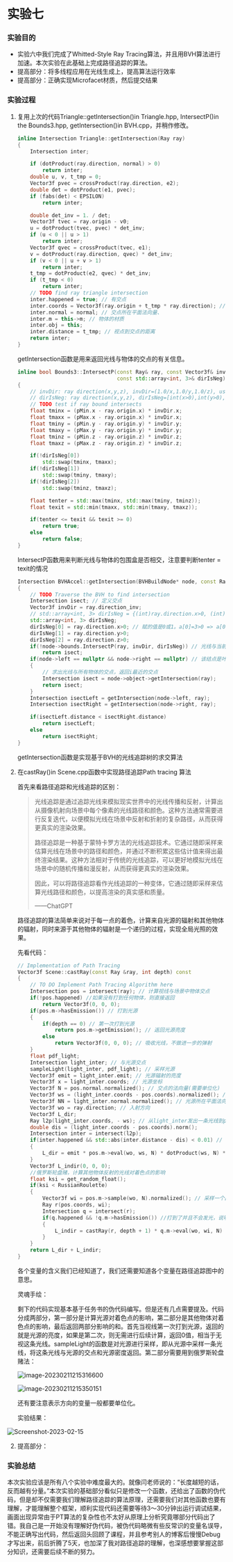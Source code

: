 # 实验七

### 实验目的

- 实验六中我们完成了Whitted-Style Ray Tracing算法，并且用BVH算法进行加速。本次实验在此基础上完成路径追踪的算法。
- 提高部分：将多线程应用在光线生成上，提高算法运行效率
- 提高部分：正确实现Microfacet材质，然后提交结果

### 实验过程

1. 复用上次的代码Triangle::getIntersection()in Triangle.hpp, IntersectP()in the Bounds3.hpp, getIntersection()in BVH.cpp，并稍作修改。

   ```cpp
   inline Intersection Triangle::getIntersection(Ray ray)
   {
       Intersection inter;
   
       if (dotProduct(ray.direction, normal) > 0)
           return inter;
       double u, v, t_tmp = 0;
       Vector3f pvec = crossProduct(ray.direction, e2);
       double det = dotProduct(e1, pvec);
       if (fabs(det) < EPSILON)
           return inter;
   
       double det_inv = 1. / det;
       Vector3f tvec = ray.origin - v0;
       u = dotProduct(tvec, pvec) * det_inv;
       if (u < 0 || u > 1)
           return inter;
       Vector3f qvec = crossProduct(tvec, e1);
       v = dotProduct(ray.direction, qvec) * det_inv;
       if (v < 0 || u + v > 1)
           return inter;
       t_tmp = dotProduct(e2, qvec) * det_inv;
       if (t_tmp < 0)
           return inter;
       // TODO find ray triangle intersection
       inter.happened = true; // 有交点
       inter.coords = Vector3f(ray.origin + t_tmp * ray.direction); // 算出交点坐标
       inter.normal = normal; // 交点所在平面法向量、
       inter.m = this->m; // 物体的材质
       inter.obj = this;
       inter.distance = t_tmp; // 视点到交点的距离
       return inter;
   }
   ```

   getIntersection函数是用来返回光线与物体的交点的有关信息。

   


   ```cpp
   inline bool Bounds3::IntersectP(const Ray& ray, const Vector3f& invDir,
                                   const std::array<int, 3>& dirIsNeg) const
   {
       // invDir: ray direction(x,y,z), invDir=(1.0/x,1.0/y,1.0/z), use this because Multiply is faster that Division
       // dirIsNeg: ray direction(x,y,z), dirIsNeg=[int(x>0),int(y>0),int(z>0)], use this to simplify your logic
       // TODO test if ray bound intersects
       float tminx = (pMin.x - ray.origin.x) * invDir.x;
       float tmaxx = (pMax.x - ray.origin.x) * invDir.x;
       float tminy = (pMin.y - ray.origin.y) * invDir.y;
       float tmaxy = (pMax.y - ray.origin.y) * invDir.y;
       float tminz = (pMin.z - ray.origin.z) * invDir.z;
       float tmaxz = (pMax.z - ray.origin.z) * invDir.z;
   
       if(!dirIsNeg[0])
           std::swap(tminx, tmaxx);
       if(!dirIsNeg[1])
           std::swap(tminy, tmaxy);
       if(!dirIsNeg[2])
           std::swap(tminz, tmaxz);
   
       float tenter = std::max(tminx, std::max(tminy, tminz));
       float texit = std::min(tmaxx, std::min(tmaxy, tmaxz));
   
       if(tenter <= texit && texit >= 0)
           return true;
       else
           return false;
   }
   ```

   IntersectP函数用来判断光线与物体的包围盒是否相交，注意要判断tenter = texit的情况

   

   ```cpp
   Intersection BVHAccel::getIntersection(BVHBuildNode* node, const Ray& ray) const
   {
       // TODO Traverse the BVH to find intersection
       Intersection isect; // 定义交点
       Vector3f invDir = ray.direction_inv;
       // std::array<int, 3> dirIsNeg = {(int)ray.direction.x>0, (int)ray.direction.y>0, (int)ray.direction.z>0}; // 作用是判断光线各坐标方向的正负
       std::array<int, 3> dirIsNeg;
       dirIsNeg[0] = ray.direction.x>0; // 赋的值是0或1。a[0]=3>0 => a[0]=1 ; a[0]=-1>0 => a[0]=0.
       dirIsNeg[1] = ray.direction.y>0;
       dirIsNeg[2] = ray.direction.z>0;
       if(!node->bounds.IntersectP(ray, invDir, dirIsNeg)) // 光线与当前的包围盒没有交点
           return isect;
       if(node->left == nullptr && node->right == nullptr) // 该结点是叶子结点
       {
           // 求出光线与所有物体的交点，返回i最近的交点
           Intersection isect = node->object->getIntersection(ray);
           return isect;
       }
       Intersection isectLeft = getIntersection(node->left, ray);
       Intersection isectRight = getIntersection(node->right, ray);
   
       if(isectLeft.distance < isectRight.distance)
           return isectLeft;
       else
           return isectRight;
   }
   ```

   getIntersection函数是实现基于BVH的光线追踪树的求交算法

2. 在castRay()in Scene.cpp函数中实现路径追踪Path tracing 算法

   首先来看路径追踪和光线追踪的区别：

   > 光线追踪是通过追踪光线来模拟现实世界中的光线传播和反射，计算出从摄像机射向场景中每个像素的光线路径和颜色。这种方法通常需要进行反复迭代，以便模拟光线在场景中反射和折射的复杂路径，从而获得更真实的渲染效果。
   >
   > 路径追踪是一种基于蒙特卡罗方法的光线追踪技术。它通过随即采样来估算光线在场景中的路径和颜色，并通过不断积累这些估计值来得出最终渲染结果。这种方法相对于传统的光线追踪，可以更好地模拟光线在场景中的随机传播和漫反射，从而获得更真实的渲染效果。
   >
   > 因此，可以将路径追踪看作光线追踪的一种变体，它通过随即采样来估算光线路径和颜色，以提高渲染的真实感和质量。
   >
   > ——ChatGPT

   路径追踪的算法简单来说对于每一点的着色，计算来自光源的辐射和其他物体的辐射，同时来源于其他物体的辐射是一个递归的过程，实现全局光照的效果。

   先看代码：

   ```cpp
   // Implementation of Path Tracing
   Vector3f Scene::castRay(const Ray &ray, int depth) const
   {
       // TO DO Implement Path Tracing Algorithm here
       Intersection pos = intersect(ray); // 计算视线与场景中物体交点
       if(!pos.happened) //如果没有打到任何物体，则直接返回
           return Vector3f(0, 0, 0);
       if(pos.m->hasEmission()) // 打到光源
       {
           if(depth == 0) // 第一次打到光源
               return pos.m->getEmission(); // 返回光源亮度
           else
               return Vector3f(0, 0, 0); // 吸收光线，不做进一步的弹射
       }
       float pdf_light;
       Intersection light_inter; // 与光源交点
       sampleLight(light_inter, pdf_light); // 采样光源
       Vector3f emit = light_inter.emit; // 光源辐射的亮度
       Vector3f x = light_inter.coords; // 光源坐标
       Vector3f N = pos.normal.normalized(); // 交点的法向量(需要单位化)
       Vector3f ws = (light_inter.coords - pos.coords).normalized(); // 计算出射方向(需要单位化)
       Vector3f NN = light_inter.normal.normalized(); // 光源所在平面法向量(需要单位化)
       Vector3f wo = ray.direction; // 入射方向
       Vector3f L_dir;
       Ray l2p(light_inter.coords, - ws); // 从light_inter发出一条光线到pos
       double dis = (light_inter.coords - pos.coords).norm();
       Intersection inter = intersect(l2p);
       if(inter.happened && std::abs(inter.distance - dis) < 0.01) // 打到光源(解释：打到的表面是发光，说明打到了光源)
       {
           L_dir = emit * pos.m->eval(wo, ws, N) * dotProduct(ws, N) * dotProduct(-ws, NN) / std::pow((x - pos.coords).norm(), 2) / pdf_light;
       }
       Vector3f L_indir(0, 0, 0);
       //俄罗斯轮盘赌，计算其他物体反射的光线对着色点的影响
       float ksi = get_random_float();
       if(ksi < RussianRoulette)
       {
           Vector3f wi = pos.m->sample(wo, N).normalized(); // 采样一个出射方向
           Ray r(pos.coords, wi);
           Intersection q = intersect(r);
           if(q.happened && !q.m->hasEmission()) //打到了并且不会发光，说明打到了不发光的物体
           {
               L_indir = castRay(r, depth + 1) * q.m->eval(wo, wi, N) * dotProduct(wi, N) / q.m->pdf(wo, wi, N) / RussianRoulette;
           }
       }
       return L_dir + L_indir;
   }
   ```

   各个变量的含义我们已经知道了，我们还需要知道各个变量在路径追踪图中的意思。

   灵魂手绘：

   剩下的代码实现基本基于任务书的伪代码编写。但是还有几点需要提及。代码分成两部分，第一部分是计算光源对着色点的影响，第二部分是其他物体对着色点的影响，最后返回两部分影响的和。首先当视线第一次打到光源，返回的就是光源的亮度，如果是第二次，则无需进行后续计算，返回0值，相当于无视这条光线。sampleLight的函数是对光源进行采样，即从光源中采样一条光线，将这条光线与光源的交点和光源密度返回。第二部分需要用到俄罗斯轮盘赌法：

   ![image-20230211215316600](https://gitee.com/Marches7/piture-bed/raw/master/img/image-20230211215316600.png)

   ![image-20230211215350151](https://gitee.com/Marches7/piture-bed/raw/master/img/image-20230211215350151.png)

   还有要注意表示方向的变量一般都要单位化。

   实验结果：


![Screenshot-2023-02-15](https://gitee.com/Marches7/piture-bed/raw/master/img/Screenshot-2023-02-15.png)

2. 提高部分：

### 实验总结

本次实验应该是所有八个实验中难度最大的。就像闫老师说的：“长度越短的话，反而越有分量。”本次实验的基础部分看似只是修改一个函数，还给出了函数的伪代码，但是却不仅需要我们理解路径追踪的算法原理，还需要我们对其他函数也要有理解，才能理解整个框架，顺利实现代码还需要等待3～30分钟出运行调试结果，画面出现异常由于PT算法的复杂性也不太好从原理上分析究竟哪部分代码出了错。我自己是一开始没有理解好伪代码，被伪代码略微有些反常识的变量名误导，不能正确写出代码，然后返回头回顾了课程，并且参考别人的博客后慢慢Debug才写出来，前后折腾了5天，也加深了我对路径追踪的理解，也深感想要掌握这部分知识，还需要后续不断的努力。